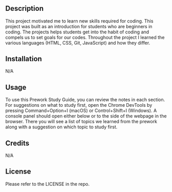 # <Coding Project>

## Description

This project motivated me to learn new skills required for coding. This project was built as an introduction for students who are beginners in coding. The projects helps students get into the habit of coding and compels us to set goals for our codes. Throughout the project I learned the various languages (HTML, CSS, Git, JavaScript) and how they differ. 

## Installation

N/A

## Usage

 To use this Prework Study Guide, you can review the notes in each section. For suggestions on what to study first, open the Chrome DevTools by pressing Command+Option+I (macOS) or Control+Shift+I (Windows). A console panel should open either below or to the side of the webpage in the browser. There you will see a list of topics we learned from the prework along with a suggestion on which topic to study first.

## Credits

N/A

## License

Please refer to the LICENSE in the repo.